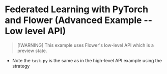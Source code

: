 # Federated Learning with PyTorch and Flower (Advanced Example -- Low level API)

> \[!WARNING\]
> This example uses Flower's low-level API which is a preview state.

- Note the `task.py` is the same as in the high-level API example using the strategy

